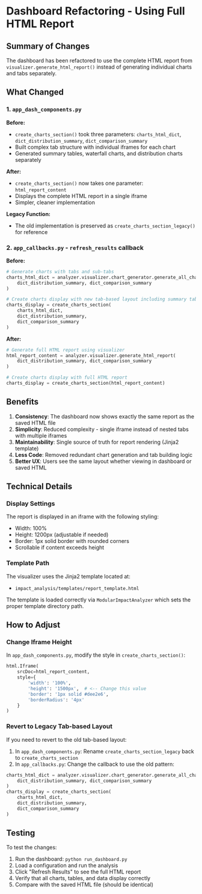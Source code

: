 # Dashboard Refactoring - Using Full HTML Report

## Summary of Changes

The dashboard has been refactored to use the complete HTML report from `visualizer.generate_html_report()` instead of generating individual charts and tabs separately.

## What Changed

### 1. `app_dash_components.py`

**Before:**
- `create_charts_section()` took three parameters: `charts_html_dict`, `dict_distribution_summary`, `dict_comparison_summary`
- Built complex tab structure with individual iframes for each chart
- Generated summary tables, waterfall charts, and distribution charts separately

**After:**
- `create_charts_section()` now takes one parameter: `html_report_content`
- Displays the complete HTML report in a single iframe
- Simpler, cleaner implementation

**Legacy Function:**
- The old implementation is preserved as `create_charts_section_legacy()` for reference

### 2. `app_callbacks.py` - `refresh_results` callback

**Before:**
```python
# Generate charts with tabs and sub-tabs
charts_html_dict = analyzer.visualizer.chart_generator.generate_all_charts_html(
    dict_distribution_summary, dict_comparison_summary
)

# Create charts display with new tab-based layout including summary tables
charts_display = create_charts_section(
    charts_html_dict, 
    dict_distribution_summary,
    dict_comparison_summary
)
```

**After:**
```python
# Generate full HTML report using visualizer
html_report_content = analyzer.visualizer.generate_html_report(
    dict_distribution_summary, dict_comparison_summary
)

# Create charts display with full HTML report
charts_display = create_charts_section(html_report_content)
```

## Benefits

1. **Consistency**: The dashboard now shows exactly the same report as the saved HTML file
2. **Simplicity**: Reduced complexity - single iframe instead of nested tabs with multiple iframes
3. **Maintainability**: Single source of truth for report rendering (Jinja2 template)
4. **Less Code**: Removed redundant chart generation and tab building logic
5. **Better UX**: Users see the same layout whether viewing in dashboard or saved HTML

## Technical Details

### Display Settings

The report is displayed in an iframe with the following styling:
- Width: 100%
- Height: 1200px (adjustable if needed)
- Border: 1px solid border with rounded corners
- Scrollable if content exceeds height

### Template Path

The visualizer uses the Jinja2 template located at:
- `impact_analysis/templates/report_template.html`

The template is loaded correctly via `ModularImpactAnalyzer` which sets the proper template directory path.

## How to Adjust

### Change Iframe Height

In `app_dash_components.py`, modify the style in `create_charts_section()`:

```python
html.Iframe(
    srcDoc=html_report_content,
    style={
        'width': '100%', 
        'height': '1500px',  # <-- Change this value
        'border': '1px solid #dee2e6',
        'borderRadius': '4px'
    }
)
```

### Revert to Legacy Tab-based Layout

If you need to revert to the old tab-based layout:

1. In `app_dash_components.py`: Rename `create_charts_section_legacy` back to `create_charts_section`
2. In `app_callbacks.py`: Change the callback to use the old pattern:

```python
charts_html_dict = analyzer.visualizer.chart_generator.generate_all_charts_html(
    dict_distribution_summary, dict_comparison_summary
)
charts_display = create_charts_section(
    charts_html_dict, 
    dict_distribution_summary,
    dict_comparison_summary
)
```

## Testing

To test the changes:

1. Run the dashboard: `python run_dashboard.py`
2. Load a configuration and run the analysis
3. Click "Refresh Results" to see the full HTML report
4. Verify that all charts, tables, and data display correctly
5. Compare with the saved HTML file (should be identical)
